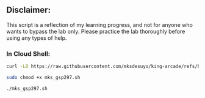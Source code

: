## Disclaimer:

This script is a reflection of my learning progress, and not for anyone who wants to bypass the lab only. Please practice the lab thoroughly before using any types of help.

### In Cloud Shell:

```bash
curl -LO https://raw.githubusercontent.com/mksdesuyo/king-arcade/refs/heads/main/Google%20Cloud%20Storage%20-%20Bucket%20Lock%20%7C%20GSP297/mks_gsp297.sh

sudo chmod +x mks_gsp297.sh

./mks_gsp297.sh
```